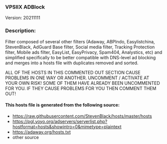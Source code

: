 ### VPSIIX ADBlock
Version: 20211111

### Description:
Filter composed of several other filters (Adaway, ABPIndo, Easylistchina, StevenBlack, AdGuard Base filter, Social media filter, Tracking Protection filter, Mobile ads filter, EasyList, EasyPrivacy, Spam404, Analystics, etc) and simplified specifically to be better compatible with DNS-level ad blocking and merges into a hosts file with duplicates removed and sorted.

ALL OF THE HOSTS IN THIS COMMENTED OUT SECTION CAUSE PROBLEMS IN ONE WAY OR ANOTHER.  UNCOMMENT / ACTIVATE AT YOUR OWN RISK! SOME OF THEM HAVE ALREADY BEEN UNCOMMENTED FOR YOU.  IF THEY CAUSE PROBLEMS FOR YOU THEN COMMENT THEM OUT!

#### This hosts file is generated from the following source:
* https://raw.githubusercontent.com/StevenBlack/hosts/master/hosts
* https://pgl.yoyo.org/adservers/serverlist.php?hostformat=hosts&showintro=0&mimetype=plaintext
* https://adaway.org/hosts.txt
* other source

